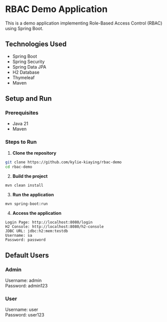 # RBAC Demo Application

This is a demo application implementing Role-Based Access Control (RBAC) using Spring Boot.

## Technologies Used

- Spring Boot
- Spring Security
- Spring Data JPA
- H2 Database
- Thymeleaf
- Maven

## Setup and Run

### Prerequisites

- Java 21
- Maven

### Steps to Run

1. **Clone the repository**

```bash
git clone https://github.com/kylie-kiaying/rbac-demo
cd rbac-demo
```

2. **Build the project**

```
mvn clean install
```

3. **Run the application**

```
mvn spring-boot:run
```

4. **Access the application**

```
Login Page: http://localhost:8080/login
H2 Console: http://localhost:8080/h2-console
JDBC URL: jdbc:h2:mem:testdb
Username: sa
Password: password
```


## Default Users

### Admin
Username: admin  
Password: admin123

### User
Username: user  
Password: user123